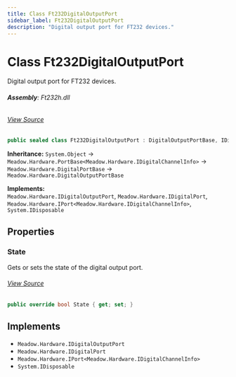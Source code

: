 ```yaml
---
title: Class Ft232DigitalOutputPort
sidebar_label: Ft232DigitalOutputPort
description: "Digital output port for FT232 devices."
---
```

# Class Ft232DigitalOutputPort
Digital output port for FT232 devices.

###### **Assembly**: Ft232h.dll
###### [View Source](https://github.com/WildernessLabs/Meadow.Foundation.git/blob/develop/Source/Meadow.Foundation.Peripherals/ICs.IOExpanders.Ft232h/Driver/Ft232DigitalOutputPort.cs#L9)
```csharp title="Declaration"
public sealed class Ft232DigitalOutputPort : DigitalOutputPortBase, IDigitalOutputPort, IDigitalPort, IPort<IDigitalChannelInfo>, IDisposable
```
**Inheritance:** `System.Object` -> `Meadow.Hardware.PortBase<Meadow.Hardware.IDigitalChannelInfo>` -> `Meadow.Hardware.DigitalPortBase` -> `Meadow.Hardware.DigitalOutputPortBase`

**Implements:**  
`Meadow.Hardware.IDigitalOutputPort`, `Meadow.Hardware.IDigitalPort`, `Meadow.Hardware.IPort<Meadow.Hardware.IDigitalChannelInfo>`, `System.IDisposable`

## Properties
### State
Gets or sets the state of the digital output port.
###### [View Source](https://github.com/WildernessLabs/Meadow.Foundation.git/blob/develop/Source/Meadow.Foundation.Peripherals/ICs.IOExpanders.Ft232h/Driver/Ft232DigitalOutputPort.cs#L40)
```csharp title="Declaration"
public override bool State { get; set; }
```

## Implements

* `Meadow.Hardware.IDigitalOutputPort`
* `Meadow.Hardware.IDigitalPort`
* `Meadow.Hardware.IPort<Meadow.Hardware.IDigitalChannelInfo>`
* `System.IDisposable`
